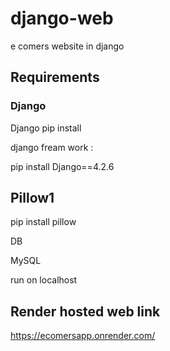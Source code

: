 # django-web
e comers website in django

## Requirements

### Django 
Django pip install

django fream work : 

pip install Django==4.2.6


## Pillow1

pip install pillow


DB


MySQL 


run on localhost

## Render hosted web link

https://ecomersapp.onrender.com/






























